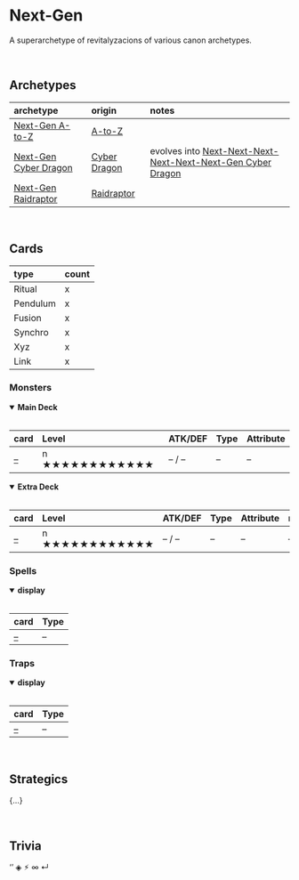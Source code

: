 # Next-Gen

A superarchetype of revitalyzacions of various canon archetypes.


<br>


## Archetypes

| archetype | origin | notes |
| :-------- | :----- | :---- |
| [Next-Gen A-to-Z](Next-Gen%20A-to-Z.md) | [A-to-Z](https://yugipedia.com/wiki/A-to-Z) | |
| [Next-Gen Cyber Dragon](Next-Gen%20Cyber%20Dragon.md) | [Cyber Dragon](https://yugipedia.com/wiki/Cyber_Dragon_(archetype)) | evolves into [Next-Next-Next-Next-Next-Next-Gen Cyber Dragon](../cards/monsters/xyz/Next-Next-Next-Next-Next-Next-Gen%20Cyber%20Dragon.md) |
| [Next-Gen Raidraptor](Next-Gen%20Raidraptor.md) | [Raidraptor](https://yugipedia.com/wiki/Raidraptor) | |


<br>


## Cards

| type | count |
| :--- | :---- |
| Ritual   | x |
| Pendulum | x |
| Fusion   | x |
| Synchro  | x |
| Xyz      | x |
| Link     | x |

### Monsters

<details open>
  <summary> <b> Main Deck </b> </summary> <br>

| card | Level | ATK/DEF | Type | Attribute |
| :--- | :---- | :------ | :--- | :-------- |
| [–](../cards/monsters/standard/–.md) | n ★★★★★★★★★★★★ | – / – | – | – |

</details>

<details open>
  <summary> <b> Extra Deck </b> </summary> <br>

| card | Level | ATK/DEF | Type | Attribute | material |
| :--- | :---- | :------ | :--- | :-------- | :------- |
| [–](../cards/monsters/–/–.md) | n ★★★★★★★★★★★★ | – / – | – | – | – |

</details>

### Spells

<details open>
  <summary> <b> display </b> </summary> <br>

| card | Type |
| :--- | :--- |
| [–](../cards/spells/–/–.md) | – |

</details>

### Traps

<details open>
  <summary> <b> display </b> </summary> <br>

| card | Type |
| :--- | :--- |
| [–](../cards/traps/–/–.md) | – |

</details>


<br>


## Strategics

{...}


<br>


## Trivia

‘’ ◈ ⚡︎ ∞ ↵